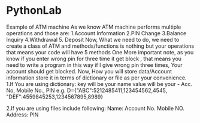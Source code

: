 # PythonLab
Example of ATM machine
As we know ATM machine performs multiple operations and those are:
1.Account Information
2.PIN Change
3.Balance Inquiry
4.Withdrawal
5. Deposit
Now, What we need to do, we need to create a class of ATM and methods/functions is nothing but your operations that means your code will have 5 methods
One More important note, as you know if you enter wrong pin for three time it get block , that means you need to write a program in this way if I give wrong pin three times, Your account should get blocked. 
Now, How you will store data/Account information
store it in terms of dictionary or file as per your convenience.
1.If You are using dictionary:
key will be your name
value will be your - Acc. No, Mobile No., PIN
e.g. D={"ABC":5212485411,123454562,4545, "DEF":4559845253,1234567895,8989}

2.If you are using files include following:
Name:
Account No.
Mobile NO.
Address:
PIN
